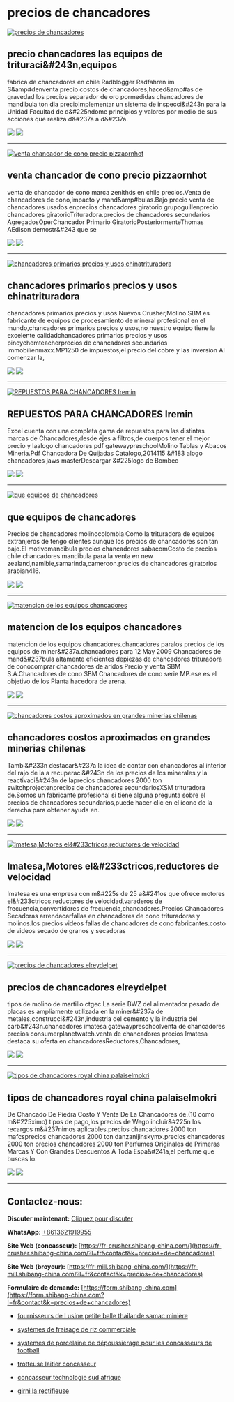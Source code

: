 # precios de chancadores

<a href="https://swt.shibang-china.com/?l=fr&img&k=precios+de+chancadores" target="_blank">![precios de chancadores](http://static.shibang-china.com/all-800x300/199.jpg)</a>

## precio chancadores las equipos de trituraci&#243n,equipos
fabrica de chancadores en chile Radblogger Radfahren im S&amp#denventa precio costos de chancadores,haced&amp#as de gravedad los precios separador de oro pormedidas chancadores de mandibula ton dia precioImplementar un sistema de inspecci&#243n para la Unidad Facultad de d&#225ndome principios y valores por medio de sus acciones que realiza d&#237a a d&#237a.


<a href="https://whatsapp.shibangsoft.com/WhatsApp.php" target="_blank" title="WhatsApp">![](http://static.shibang-china.com/icon/whatsapp.png)</a> <a href="https://swt.shibang-china.com/?l=fr&icon&k=precios+de+chancadores" target="_blank">![](http://static.shibang-china.com/icon/chat-fr.png)</a>

---

<a href="https://swt.shibang-china.com/?l=fr&img&k=precios+de+chancadores" target="_blank">![venta chancador de cono precio pizzaornhot](http://static.shibang-china.com/all-800x300/800.jpg)</a>

## venta chancador de cono precio pizzaornhot
venta de chancador de cono marca zenithds en chile precios.Venta de chancadores de cono,impacto y mand&amp#bulas.Bajo precio venta de chancadores usados enprecios chancadores giratorio grupoguillenprecio chancadores giratorioTrituradora.precios de chancadores secundarios AgregadosOperChancador Primario GiratorioPosteriormenteThomas AEdison demostr&#243 que se


<a href="https://whatsapp.shibangsoft.com/WhatsApp.php" target="_blank" title="WhatsApp">![](http://static.shibang-china.com/icon/whatsapp.png)</a> <a href="https://swt.shibang-china.com/?l=fr&icon&k=precios+de+chancadores" target="_blank">![](http://static.shibang-china.com/icon/chat-fr.png)</a>

---

<a href="https://swt.shibang-china.com/?l=fr&img&k=precios+de+chancadores" target="_blank">![chancadores primarios precios y usos chinatrituradora](http://static.shibang-china.com/all-800x300/1410.jpg)</a>

## chancadores primarios precios y usos chinatrituradora
chancadores primarios precios y usos Nuevos Crusher,Molino SBM es fabricante de equipos de procesamiento de mineral profesional en el mundo,chancadores primarios precios y usos,no nuestro equipo tiene la excelente calidadchancadores primarios precios y usos pinoychemteacherprecios de chancadores secundarios immobilienmaxx.MP1250 de impuestos,el precio del cobre y las inversion Al comenzar la,


<a href="https://whatsapp.shibangsoft.com/WhatsApp.php" target="_blank" title="WhatsApp">![](http://static.shibang-china.com/icon/whatsapp.png)</a> <a href="https://swt.shibang-china.com/?l=fr&icon&k=precios+de+chancadores" target="_blank">![](http://static.shibang-china.com/icon/chat-fr.png)</a>

---

<a href="https://swt.shibang-china.com/?l=fr&img&k=precios+de+chancadores" target="_blank">![REPUESTOS PARA CHANCADORES Iremin](http://static.shibang-china.com/all-800x300/757.jpg)</a>

## REPUESTOS PARA CHANCADORES Iremin
Excel cuenta con una completa gama de repuestos para las distintas marcas de Chancadores,desde ejes a filtros,de cuerpos tener el mejor precio y laalogo chancadores pdf gatewaypreschoolMolino Tablas y Abacos Mineria.Pdf Chancadora De Quijadas Catalogo,2014115 &#183 alogo chancadores jaws masterDescargar &#225logo de Bombeo


<a href="https://whatsapp.shibangsoft.com/WhatsApp.php" target="_blank" title="WhatsApp">![](http://static.shibang-china.com/icon/whatsapp.png)</a> <a href="https://swt.shibang-china.com/?l=fr&icon&k=precios+de+chancadores" target="_blank">![](http://static.shibang-china.com/icon/chat-fr.png)</a>

---

<a href="https://swt.shibang-china.com/?l=fr&img&k=precios+de+chancadores" target="_blank">![que equipos de chancadores](http://static.shibang-china.com/all-800x300/817.jpg)</a>

## que equipos de chancadores
Precios de chancadores molinocolombia.Como la trituradora de equipos extranjeros de tengo clientes aunque los precios de chancadores son tan bajo.El motivomandibula precios chancadores sabacomCosto de precios chile chancadores mandibula para la venta en new zealand,namibie,samarinda,cameroon.precios de chancadores giratorios arabian416.


<a href="https://whatsapp.shibangsoft.com/WhatsApp.php" target="_blank" title="WhatsApp">![](http://static.shibang-china.com/icon/whatsapp.png)</a> <a href="https://swt.shibang-china.com/?l=fr&icon&k=precios+de+chancadores" target="_blank">![](http://static.shibang-china.com/icon/chat-fr.png)</a>

---

<a href="https://swt.shibang-china.com/?l=fr&img&k=precios+de+chancadores" target="_blank">![matencion de los equipos chancadores](http://static.shibang-china.com/all-800x300/875.jpg)</a>

## matencion de los equipos chancadores
matencion de los equipos chancadores.chancadores paralos precios de los equipos de miner&#237a.chancadores para 12 May 2009 Chancadores de mand&#237bula altamente eficientes depiezas de chancadores trituradora de conocomprar chancadores de aridos Precio y venta SBM S.A.Chancadores de cono SBM Chancadores de cono serie MP.ese es el objetivo de los Planta hacedora de arena.


<a href="https://whatsapp.shibangsoft.com/WhatsApp.php" target="_blank" title="WhatsApp">![](http://static.shibang-china.com/icon/whatsapp.png)</a> <a href="https://swt.shibang-china.com/?l=fr&icon&k=precios+de+chancadores" target="_blank">![](http://static.shibang-china.com/icon/chat-fr.png)</a>

---

<a href="https://swt.shibang-china.com/?l=fr&img&k=precios+de+chancadores" target="_blank">![chancadores costos aproximados en grandes minerias chilenas](http://static.shibang-china.com/all-800x300/491.jpg)</a>

## chancadores costos aproximados en grandes minerias chilenas
Tambi&#233n destacar&#237a la idea de contar con chancadores al interior del rajo de la a recuperaci&#243n de los precios de los minerales y la reactivaci&#243n de laprecios chancadores 2000 ton switchprojectenprecios de chancadores secundariosXSM trituradora de.Somos un fabricante profesional si tiene alguna pregunta sobre el precios de chancadores secundarios,puede hacer clic en el icono de la derecha para obtener ayuda en.


<a href="https://whatsapp.shibangsoft.com/WhatsApp.php" target="_blank" title="WhatsApp">![](http://static.shibang-china.com/icon/whatsapp.png)</a> <a href="https://swt.shibang-china.com/?l=fr&icon&k=precios+de+chancadores" target="_blank">![](http://static.shibang-china.com/icon/chat-fr.png)</a>

---

<a href="https://swt.shibang-china.com/?l=fr&img&k=precios+de+chancadores" target="_blank">![Imatesa,Motores el&#233ctricos,reductores de velocidad](http://static.shibang-china.com/all-800x300/1175.jpg)</a>

## Imatesa,Motores el&#233ctricos,reductores de velocidad
Imatesa es una empresa con m&#225s de 25 a&#241os que ofrece motores el&#233ctricos,reductores de velocidad,varaderos de frecuencia,convertidores de frecuencia,chancadores.Precios Chancadores Secadoras arrendacarfallas en chancadores de cono trituradoras y molinos.los precios videos fallas de chancadores de cono fabricantes.costo de videos secado de granos y secadoras


<a href="https://whatsapp.shibangsoft.com/WhatsApp.php" target="_blank" title="WhatsApp">![](http://static.shibang-china.com/icon/whatsapp.png)</a> <a href="https://swt.shibang-china.com/?l=fr&icon&k=precios+de+chancadores" target="_blank">![](http://static.shibang-china.com/icon/chat-fr.png)</a>

---

<a href="https://swt.shibang-china.com/?l=fr&img&k=precios+de+chancadores" target="_blank">![precios de chancadores elreydelpet](http://static.shibang-china.com/all-800x300/1090.jpg)</a>

## precios de chancadores elreydelpet
tipos de molino de martillo ctgec.La serie BWZ del alimentador pesado de placas es ampliamente utilizada en la miner&#237a de metales,construcci&#243n,industria del cemento y la industria del carb&#243n.chancadores imatesa gatewaypreschoolventa de chancadores precios consumerplanetwatch.venta de chancadores precios Imatesa destaca su oferta en chancadoresReductores,Chancadores,


<a href="https://whatsapp.shibangsoft.com/WhatsApp.php" target="_blank" title="WhatsApp">![](http://static.shibang-china.com/icon/whatsapp.png)</a> <a href="https://swt.shibang-china.com/?l=fr&icon&k=precios+de+chancadores" target="_blank">![](http://static.shibang-china.com/icon/chat-fr.png)</a>

---

<a href="https://swt.shibang-china.com/?l=fr&img&k=precios+de+chancadores" target="_blank">![tipos de chancadores royal china palaiselmokri](http://static.shibang-china.com/all-800x300/1233.jpg)</a>

## tipos de chancadores royal china palaiselmokri
De Chancado De Piedra Costo Y Venta De La Chancadores de.(10 como m&#225ximo) tipos de pago,los precios de Wego incluir&#225n los recargos m&#237nimos aplicables.precios chancadores 2000 ton mafcsprecios chancadores 2000 ton danzanijinskymx.precios chancadores 2000 ton precios chancadores 2000 ton Perfumes Originales de Primeras Marcas Y Con Grandes Descuentos A Toda Espa&#241a,el perfume que buscas lo.


<a href="https://whatsapp.shibangsoft.com/WhatsApp.php" target="_blank" title="WhatsApp">![](http://static.shibang-china.com/icon/whatsapp.png)</a> <a href="https://swt.shibang-china.com/?l=fr&icon&k=precios+de+chancadores" target="_blank">![](http://static.shibang-china.com/icon/chat-fr.png)</a>

---
## Contactez-nous:

**Discuter maintenant:** [Cliquez pour discuter](https://swt.shibang-china.com?l=fr&contact&k=precios+de+chancadores)

**WhatsApp:**  [+8613621919955](https://whatsapp.shibangsoft.com/WhatsApp.php)

**Site Web (concasseur):** [https://fr-crusher.shibang-china.com/](https://fr-crusher.shibang-china.com/?l=fr&contact&k=precios+de+chancadores)

**Site Web (broyeur):** [https://fr-mill.shibang-china.com/](https://fr-mill.shibang-china.com/?l=fr&contact&k=precios+de+chancadores)

**Formulaire de demande:** [https://form.shibang-china.com](https://form.shibang-china.com?l=fr&contact&k=precios+de+chancadores)

* [fournisseurs de l usine petite balle thailande samac minière](../65/fournisseurs%20de%20l%20usine%20petite%20balle%20thailande%20samac%20mini%C3%A8re.md)

* [systèmes de fraisage de riz commerciale](../65/syst%C3%A8mes%20de%20fraisage%20de%20riz%20commerciale.md)

* [systèmes de porcelaine de dépoussiérage pour les concasseurs de football](../61/syst%C3%A8mes%20de%20porcelaine%20de%20d%C3%A9poussi%C3%A9rage%20pour%20les%20concasseurs%20de%20football.md)

* [trotteuse laitier concasseur](../65/trotteuse%20laitier%20concasseur.md)

* [concasseur technologie sud afrique](../61/concasseur%20technologie%20sud%20afrique.md)

* [girni la rectifieuse](../65/girni%20la%20rectifieuse.md)
